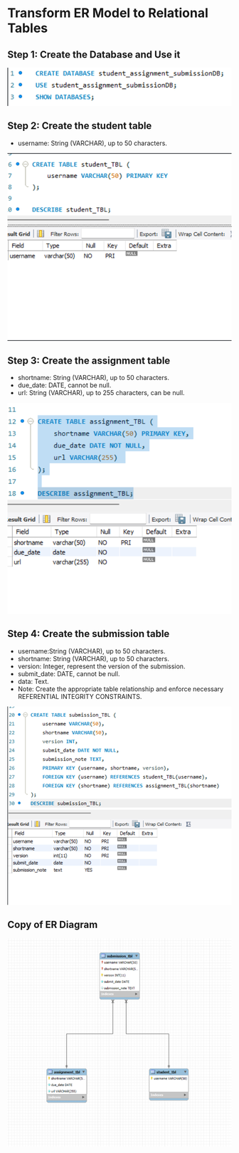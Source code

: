 # Transform ER Model to Relational Tables

## Step 1: Create the Database and Use it

<img src="images/submissionDB.png" alt="alt text" width="600">

## Step 2: Create the student table
- username: String (VARCHAR), up to 50 characters.
  
<img src="images/Student tbl.png" alt="alt text" width="600">


## Step 3: Create the assignment table
- shortname: String (VARCHAR), up to 50 characters.
- due_date: DATE, cannot be null.
- url: String (VARCHAR), up to 255 characters, can be null.
  
<img src="images/assignment tbl.png" alt="alt text" width="600">


## Step 4: Create the submission table
- username:String (VARCHAR), up to 50 characters.
- shortname: String (VARCHAR), up to 50 characters.
- version: Integer, represent the version of the submission.
- submit_date: DATE, cannot be null.
- data: Text.
- Note: Create the appropriate table relationship and enforce necessary REFERENTIAL INTEGRITY CONSTRAINTS.
  
 <img src="images/submission tbl.png" alt="alt text" width="600">


## Copy of ER Diagram

  <img src="images/ERD.png" alt="alt text" width="600">

  


